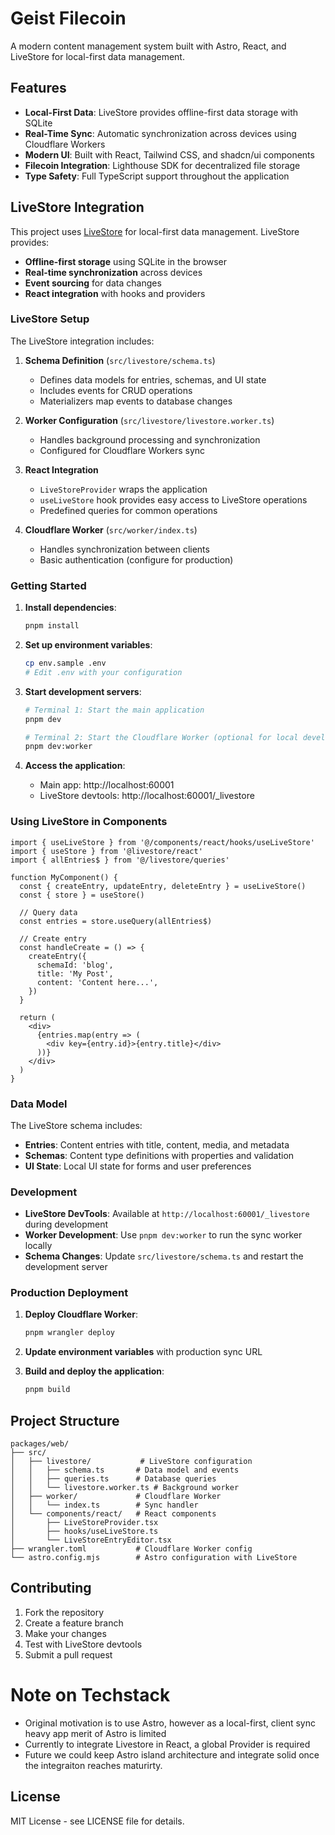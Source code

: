 # Geist Filecoin

A modern content management system built with Astro, React, and LiveStore for local-first data management.

## Features

- **Local-First Data**: LiveStore provides offline-first data storage with SQLite
- **Real-Time Sync**: Automatic synchronization across devices using Cloudflare Workers
- **Modern UI**: Built with React, Tailwind CSS, and shadcn/ui components
- **Filecoin Integration**: Lighthouse SDK for decentralized file storage
- **Type Safety**: Full TypeScript support throughout the application

## LiveStore Integration

This project uses [LiveStore](https://docs.livestore.dev/) for local-first data management. LiveStore provides:

- **Offline-first storage** using SQLite in the browser
- **Real-time synchronization** across devices
- **Event sourcing** for data changes
- **React integration** with hooks and providers

### LiveStore Setup

The LiveStore integration includes:

1. **Schema Definition** (`src/livestore/schema.ts`)
   - Defines data models for entries, schemas, and UI state
   - Includes events for CRUD operations
   - Materializers map events to database changes

2. **Worker Configuration** (`src/livestore/livestore.worker.ts`)
   - Handles background processing and synchronization
   - Configured for Cloudflare Workers sync

3. **React Integration**
   - `LiveStoreProvider` wraps the application
   - `useLiveStore` hook provides easy access to LiveStore operations
   - Predefined queries for common operations

4. **Cloudflare Worker** (`src/worker/index.ts`)
   - Handles synchronization between clients
   - Basic authentication (configure for production)

### Getting Started

1. **Install dependencies**:
   ```bash
   pnpm install
   ```

2. **Set up environment variables**:
   ```bash
   cp env.sample .env
   # Edit .env with your configuration
   ```

3. **Start development servers**:
   ```bash
   # Terminal 1: Start the main application
   pnpm dev
   
   # Terminal 2: Start the Cloudflare Worker (optional for local development)
   pnpm dev:worker
   ```

4. **Access the application**:
   - Main app: http://localhost:60001
   - LiveStore devtools: http://localhost:60001/_livestore

### Using LiveStore in Components

```tsx
import { useLiveStore } from '@/components/react/hooks/useLiveStore'
import { useStore } from '@livestore/react'
import { allEntries$ } from '@/livestore/queries'

function MyComponent() {
  const { createEntry, updateEntry, deleteEntry } = useLiveStore()
  const { store } = useStore()
  
  // Query data
  const entries = store.useQuery(allEntries$)
  
  // Create entry
  const handleCreate = () => {
    createEntry({
      schemaId: 'blog',
      title: 'My Post',
      content: 'Content here...',
    })
  }
  
  return (
    <div>
      {entries.map(entry => (
        <div key={entry.id}>{entry.title}</div>
      ))}
    </div>
  )
}
```

### Data Model

The LiveStore schema includes:

- **Entries**: Content entries with title, content, media, and metadata
- **Schemas**: Content type definitions with properties and validation
- **UI State**: Local UI state for forms and user preferences

### Development

- **LiveStore DevTools**: Available at `http://localhost:60001/_livestore` during development
- **Worker Development**: Use `pnpm dev:worker` to run the sync worker locally
- **Schema Changes**: Update `src/livestore/schema.ts` and restart the development server

### Production Deployment

1. **Deploy Cloudflare Worker**:
   ```bash
   pnpm wrangler deploy
   ```

2. **Update environment variables** with production sync URL

3. **Build and deploy the application**:
   ```bash
   pnpm build
   ```

## Project Structure

```
packages/web/
├── src/
│   ├── livestore/           # LiveStore configuration
│   │   ├── schema.ts       # Data model and events
│   │   ├── queries.ts      # Database queries
│   │   └── livestore.worker.ts # Background worker
│   ├── worker/             # Cloudflare Worker
│   │   └── index.ts        # Sync handler
│   └── components/react/   # React components
│       ├── LiveStoreProvider.tsx
│       ├── hooks/useLiveStore.ts
│       └── LiveStoreEntryEditor.tsx
├── wrangler.toml           # Cloudflare Worker config
└── astro.config.mjs        # Astro configuration with LiveStore
```

## Contributing

1. Fork the repository
2. Create a feature branch
3. Make your changes
4. Test with LiveStore devtools
5. Submit a pull request

# Note on Techstack
- Original motivation is to use Astro, however as a local-first, client sync heavy app merit of Astro is limited 
- Currently to integrate Livestore in React, a global Provider is required
- Future we could keep Astro island architecture and integrate solid once the integraiton reaches maturirty. 



## License

MIT License - see LICENSE file for details.